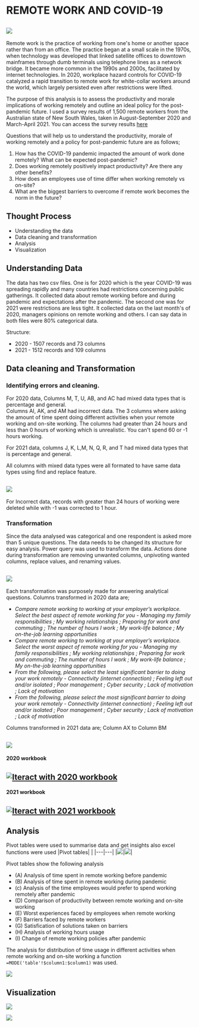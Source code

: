 # REMOTE WORK AND COVID-19
![](office_covid.jpg)
---
Remote work is the practice of working from one's home or another space rather than from an office. The practice began at a small scale in the 1970s, when technology was developed that linked satellite offices to downtown mainframes through dumb terminals using telephone lines as a network bridge. It became more common in the 1990s and 2000s, facilitated by internet technologies. In 2020, workplace hazard controls for COVID-19 catalyzed a rapid transition to remote work for white-collar workers around the world, which largely persisted even after restrictions were lifted.

The purpose of this analysis is to assess the productivity and morale implications of working remotely and outline an ideal policy for the post-pandemic future. I used a survey results of 1,500 remote workers from the Australian state of New South Wales, taken in August-September 2020 and March-April 2021. You can access the survey results [here](https://app.mavenanalytics.io/datasets?page=3)

Questions that will help us to understand the productivity, morale of working remotely and a policy for post-pandemic future are as follows;
1.	How has the COVID-19 pandemic impacted the amount of work done remotely? What can be expected post-pandemic?
2.	Does working remotely positively impact productivity? Are there any other benefits?
3.	How does an employees use of time differ when working remotely vs on-site?
4.	What are the biggest barriers to overcome if remote work becomes the norm in the future?

## Thought Process
* Understanding the data
* Data cleaning and transformation 
* Analysis
* Visualization

## Understanding Data
The data has two csv files. One is for 2020 which is the year COVID-19 was spreading rapidly and many countries had restrictions concerning public gatherings. It collected data about remote working before and during pandemic and expectations after the pandemic. The second one was for 2021 were restrictions are less tight. It collected data on the last month's of 2020, managers opinions on remote working and others. I can say data in both files were 80% categorical data.

Structure: 
* 2020 - 1507 records and 73 columns
* 2021 - 1512 records and 109 columns

## Data cleaning and Transformation
### Identifying errors and cleaning.
For 2020 data,
Columns M, T, U, AB, and AC had mixed data types that is percentage and general.  
Columns AI, AK, and AM had incorrect data. The 3 columns where asking the amount of time spent doing different activities when your remote working and on-site working. The columns had greater than 24 hours and less than 0 hours of working which is unrealistic. You can't spend 60 or -1 hours working.

For 2021 data, columns J, K, L,M, N, Q, R, and T had mixed data types that is percentage and general. 

All columns with mixed data types were all formated to have same data types using find and replace feature.

![](find_and_replace.jpg)
---
For Incorrect data, records with greater than 24 hours of working were deleted while with -1 was corrected to 1 hour.

### Transformation
Since the data analysed was categorical and one respondent is asked more than 5 unique questions. The data needs to be changed its structure for easy analysis. Power query was used to transform the data. Actions done during transformation are removing unwanted columns, unpivoting wanted columns, replace values, and renaming values.

![](2020_power_query.jpg)
---
Each transformation was purposely made for answering analytical questions. 
Columns transformed in 2020 data are;  
* _Compare remote working to working at your employer’s workplace. Select the best aspect of remote working for you - Managing my family responsibilities ; My working relationships ; Preparing for work and commuting ; The number of hours  I work ; My work-life balance ; My on-the-job learning opportunities_
* _Compare remote working to working at your employer’s workplace. Select the worst aspect of remote working for you - Managing my family responsibilities ; My working relationships ; Preparing for work and commuting ; The number of hours  I work ; My work-life balance ; My on-the-job learning opportunities_
* _From the following, please select the least significant barrier to doing your work remotely - Connectivity (internet connection) ; Feeling left out and/or isolated ; Poor management ; Cyber security ; Lack of motivation ; Lack of motivation_
* _From the following, please select the most significant barrier to doing your work remotely - Connectivity (internet connection) ; Feeling left out and/or isolated ; Poor management ; Cyber security ; Lack of motivation ; Lack of motivation_

Columns transformed in 2021 data are; Column AX to Column BM

![](2021_power_query.jpg)
---
#### 2020 workbook
[![Iteract with 2020 workbook](2020_workbook.jpg)](https://1drv.ms/x/s!AkvFVdfC21wYhjE086F1jR-Mut2m)
---
#### 2021 workbook
[![Iteract with 2021 workbook](2021_workbook.jpg)](https://1drv.ms/x/s!AkvFVdfC21wYhjOp59hTMcK67gKn)
---

## Analysis
Pivot tables were used to summarise data and get insights also excel functions were used
|Pivot tables| |
|---|---|
|![](pivot_tables1.jpg)|![](pivot_tables2.jpg)|

Pivot tables show the following analysis
* (A) Analysis of time spent in remote working before pandemic
* (B) Analysis of time spent in remote working during pandemic
* (c) Analysis of the time employees would prefer to spend working remotely after pandemic
* (D) Comparison of productivity between remote working and on-site working
* (E) Worst experiences faced by employees when remote working
* (F) Barriers faced by remote workers
* (G) Satisfication of solutions taken on barriers
* (H) Analysis of working hours usage
* (I) Change of remote working policies after pandemic

The analysis for distribution of time usage in different activities when remote working and on-site working a function `=MODE('table'!$column1:$column1)` was used.

![](table.jpg)

## Visualization
![](report_page1.jpg)

![](report_page2.jpg)
